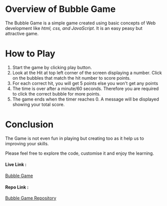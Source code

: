 <h1>Overview of Bubble Game</h1>
<p>The Bubble Game is a simple game created using basic concepts of Web development like <em>html, css, and JavaScript</em>. It is an easy peasy but attractive game. </p>
<h1>How to Play</h1>
<ol>
  <li>Start the game by clicking play button.</li>
  <li>Look at the Hit at top left corner of the screen displaying a number. Click on the bubbles that match the hit number to score points.</li>
  <li>For each correct hit, you will get 5 points else you won't get any points</li>
  <li>The time is over after a minute/60 seconds. Therefore you are required to click the correct bubble for more points.</li>
  <li>The game ends when the timer reaches 0. A message will be displayed showing your total score.</li>
</ol>
<h1>Conclusion</h1>
<p>The Game is not even fun in playing but creating too as it help us to improving your skills.</p>
<p>Please feel free to explore the code, customise it and enjoy the learning.</p>
<p><h4>Live Link :</h4> <a href="https://bubble-game-pink.vercel.app/">Bubble Game </a></p>
<p><h4>Repo Link :</h4> <a href=" https://github.com/30swati/BubbleGame/">Bubble Game Repository</p>
